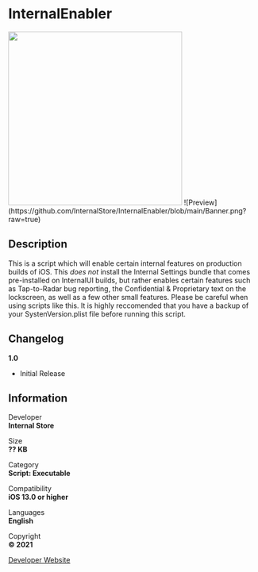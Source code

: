 # InternalEnabler
<img src="https://github.com/InternalStore/InternalEnabler/blob/main/Banner.png?raw=true" alt="" height="350"/>
![Preview](https://github.com/InternalStore/InternalEnabler/blob/main/Banner.png?raw=true)

## Description
This is a script which will enable certain internal features on production builds of iOS. This *does not* install the Internal Settings bundle that comes pre-installed on InternalUI builds, but rather enables certain features such as Tap-to-Radar bug reporting, the Confidential & Proprietary text on the lockscreen, as well as a few other small features. Please be careful when using scripts like this. It is highly reccomended that you have a backup of your SystenVersion.plist file before running this script.

## Changelog
**1.0**  
  * Initial Release  
  
  
## Information
Developer   
**Internal Store**  
  
Size  
**?? KB**  
  
Category  
**Script: Executable**  
  
Compatibility  
**iOS 13.0 or higher**  
  
Languages  
**English**  
  
Copyright  
**© 2021**  
  
  
[Developer Website](https://www.twitter.com/InternalStore)  
